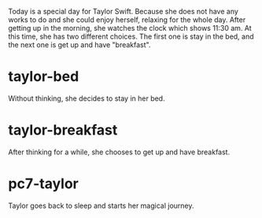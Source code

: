 Today is a special day for Taylor Swift. Because she does not have any works to do and she could enjoy herself, relaxing for the whole day. After getting up in the morning, she watches the clock which shows 11:30 am. At this time, she has two different choices. The first one is stay in the bed, and the next one is get up and have "breakfast".

# taylor-bed
Without thinking, she decides to stay in her bed.

# taylor-breakfast
After thinking for a while, she chooses to get up and have breakfast.

# pc7-taylor
Taylor goes back to sleep and starts her magical journey.